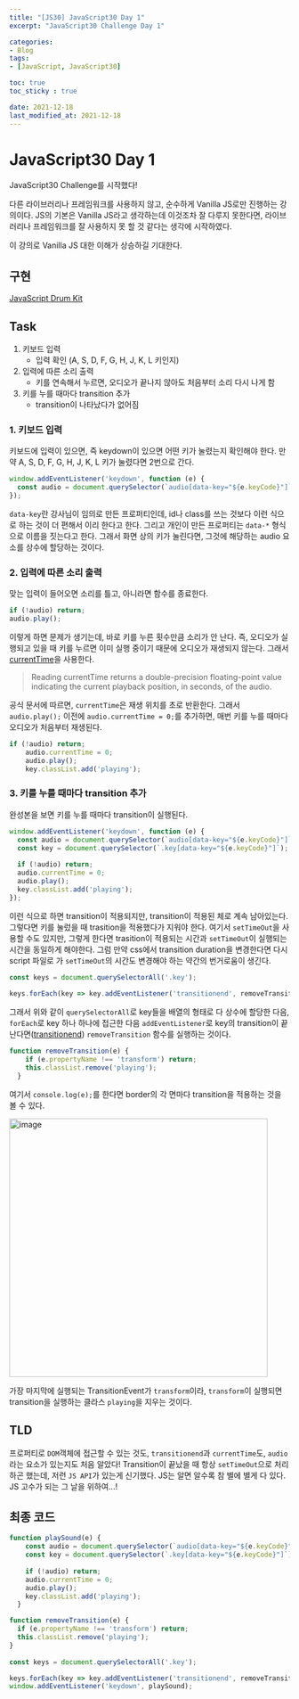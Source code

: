 ```yaml
---
title: "[JS30] JavaScript30 Day 1"
excerpt: "JavaScript30 Challenge Day 1"

categories:
- Blog
tags:
- [JavaScript, JavaScript30]

toc: true
toc_sticky : true

date: 2021-12-18
last_modified_at: 2021-12-18
---
```


# JavaScript30 Day 1 
JavaScript30 Challenge를 시작했다!  

다른 라이브러리나 프레임워크를 사용하지 않고, 순수하게 Vanilla JS로만 진행하는 강의이다. JS의 기본은 Vanilla JS라고 생각하는데 이것조차 잘 다루지 못한다면, 라이브러리나 프레임워크를 잘 사용하지 못 할 것 같다는 생각에 시작하였다.  

이 강의로 Vanilla JS 대한 이해가 상승하길 기대한다.

## 구현
[JavaScript Drum Kit](https://veggie-garden.github.io/JavaScript30/01%20-%20JavaScript%20Drum%20Kit/index.html)  

## Task
1. 키보드 입력
   - 입력 확인 (A, S, D, F, G, H, J, K, L 키인지)
2. 입력에 따른 소리 출력
   - 키를 연속해서 누르면, 오디오가 끝나지 않아도 처음부터 소리 다시 나게 함
3. 키를 누를 때마다 transition 추가
   - transition이 나타났다가 없어짐  

### 1. 키보드 입력 
  
키보드에 입력이 있으면, 즉 keydown이 있으면 어떤 키가 눌렸는지 확인해야 한다. 만약 A, S, D, F, G, H, J, K, L 키가 눌렸다면 2번으로 간다.  
```javascript
window.addEventListener('keydown', function (e) {
  const audio = document.querySelector(`audio[data-key="${e.keyCode}"]`);
});
```
`data-key`란 강사님이 임의로 만든 프로퍼티인데, id나 class를 쓰는 것보다 이런 식으로 하는 것이 더 편해서 이리 한다고 한다. 그리고 개인이 만든 프로퍼티는 `data-*` 형식으로 이름을 짓는다고 한다. 그래서 화면 상의 키가 눌린다면, 그것에 해당하는 audio 요소를 상수에 할당하는 것이다. 
  

### 2. 입력에 따른 소리 출력
  
맞는 입력이 들어오면 소리를 틀고, 아니라면 함수를 종료한다.  
```javascript
if (!audio) return;
audio.play();
```  
  
이렇게 하면 문제가 생기는데, 바로 키를 누른 횟수만큼 소리가 안 난다. 즉, 오디오가 실행되고 있을 때 키를 누르면 이미 실행 중이기 때문에 오디오가 재생되지 않는다. 그래서 [currentTime](https://developer.mozilla.org/ko/docs/Web/HTML/Element/audio#attr-currenttime)을 사용한다.
> Reading currentTime returns a double-precision floating-point value indicating the current playback position, in seconds, of the audio.  

공식 문서에 따르면, `currentTime`은 재생 위치를 초로 반환한다. 그래서 `audio.play();` 이전에 `audio.currentTime = 0;`를 추가하면, 매번 키를 누를 때마다 오디오가 처음부터 재생된다.
  
```javascript
if (!audio) return;
    audio.currentTime = 0;
    audio.play();
    key.classList.add('playing');
```
  

### 3. 키를 누를 때마다 transition 추가
  
완성본을 보면 키를 누를 때마다 transition이 실행된다. 
  
```javascript
window.addEventListener('keydown', function (e) {
  const audio = document.querySelector(`audio[data-key="${e.keyCode}"]`);
  const key = document.querySelector(`.key[data-key="${e.keyCode}"]`);
  
  if (!audio) return;
  audio.currentTime = 0;
  audio.play();
  key.classList.add('playing');
});
```
  
이런 식으로 하면 transition이 적용되지만, transition이 적용된 체로 계속 남아있는다. 그렇다면 키를 눌렀을 때 trasition을 적용했다가 지워야 한다. 여기서 `setTimeOut`을 사용할 수도 있지만, 그렇게 한다면 trasition이 적용되는 시간과 `setTimeOut`이 실행되는 시간을 동일하게 해야한다. 그럼 만약 css에서 transition duration을 변경한다면 다시 script 파일로 가 `setTimeOut`의 시간도 변경해야 하는 약간의 번거로움이 생긴다.  
  
```javascript
const keys = document.querySelectorAll('.key');
  
keys.forEach(key => key.addEventListener('transitionend', removeTransition));
```
  
그래서 위와 같이 `querySelectorAll`로 key들을 배열의 형태로 다 상수에 할당한 다음, `forEach`로 key 하나 하나에 접근한 다음 `addEventListener`로 key의 transition이 끝난다면([transitionend](https://developer.mozilla.org/en-US/docs/Web/API/Document/transitionend_event)) `removeTransition` 함수를 실행하는 것이다. 


```javascript
function removeTransition(e) {
    if (e.propertyName !== 'transform') return;
    this.classList.remove('playing');
  }
```
  
  
여기서 `console.log(e);`를 한다면 border의 각 면마다 transition을 적용하는 것을 볼 수 있다.  

<img width="464" alt="image" src="https://user-images.githubusercontent.com/63505022/146648522-c8965f8e-9b81-4867-ac98-b60d609a89eb.png">  

가장 마지막에 실행되는 TransitionEvent가 `transform`이라, `transform`이 실행되면 transition을 실행하는 클라스 `playing`을 지우는 것이다.  

## TLD
프로퍼티로 `DOM`객체에 접근할 수 있는 것도, `transitionend`과 `currentTime`도, `audio`라는 요소가 있는지도 처음 알았다! Transition이 끝났을 때 항상 `setTimeOut`으로 처리하곤 했는데, 저런 `JS API`가 있는게 신기했다. JS는 알면 알수록 참 별에 별게 다 있다. JS 고수가 되는 그 날을 위하여...!

## 최종 코드
```javascript
function playSound(e) {
    const audio = document.querySelector(`audio[data-key="${e.keyCode}"]`);
    const key = document.querySelector(`.key[data-key="${e.keyCode}"]`);
    
    if (!audio) return;
    audio.currentTime = 0;
    audio.play();
    key.classList.add('playing');
  }

function removeTransition(e) {
  if (e.propertyName !== 'transform') return;
  this.classList.remove('playing');
}
  
const keys = document.querySelectorAll('.key');

keys.forEach(key => key.addEventListener('transitionend', removeTransition));
window.addEventListener('keydown', playSound);
```
